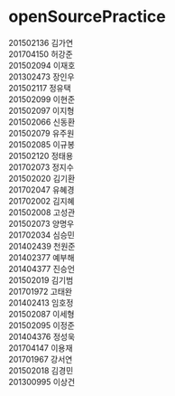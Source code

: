 # openSourcePractice
201502136 김가연 <br>
201704150 허강준 <br>
201502094 이재호 <br>
201302473 장인우 <br>
201502117 정유택 <br>
201502099 이현준 <br>
201502097 이지형 <br>
201502066 신동환 <br>
201502079 유주원 <br>
201502085 이규봉 <br>
201502120 정태용 <br>
201702073 정지수 <br>
201502020 김기환 <br>
201702047 유혜경 <br>
201702002 김지혜 <br>
201502008 고성관 <br>
201502073 양명우 <br>
201702034 심승민 <br>
201402439 천원준 <br>
201402377 예부해 <br>
201404377 진승언 <br>
201502019 김기범 <br>
201701972 고태완 <br>
201402413 임호정 <br>
201502087 이세형 <br>
201502095 이정준 <br>
201404376 정성욱 <br>
201704147 이용재 <br>
201701967 강서연 <br>
201502018 김경민 <br>
201300995 이상건 <br>
